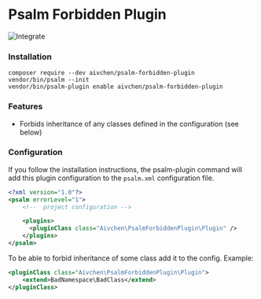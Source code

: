 # Psalm Forbidden Plugin

![Integrate](https://github.com/aivchen/psalm-forbidden-plugin/actions/workflows/ci.yml/badge.svg)

### Installation

```
composer require --dev aivchen/psalm-forbidden-plugin
vendor/bin/psalm --init
vendor/bin/psalm-plugin enable aivchen/psalm-forbidden-plugin
```

### Features

- Forbids inheritance of any classes defined in the configuration (see below)

### Configuration

If you follow the installation instructions, the psalm-plugin command will add this plugin configuration to the `psalm.xml` configuration file.

```xml
<?xml version="1.0"?>
<psalm errorLevel="1">
    <!--  project configuration -->

    <plugins>
      <pluginClass class="Aivchen\PsalmForbiddenPlugin\Plugin" />
    </plugins>
</psalm>
```

To be able to forbid inheritance of some class add it to the config.
Example:

```xml
<pluginClass class="Aivchen\PsalmForbiddenPlugin\Plugin">
    <extend>BadNamespace\BadClass</extend>
</pluginClass>
```
